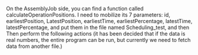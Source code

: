 
On the AssemblyJob side, you can find a function called calculateOperationPositions. 
I need to mobilize its 7 parameters: id, earliestPosition, LatestPosition, earliestTime, earliestPercentage, latestTime, latestPercentage, 
and put them in the file named Scheduling_test, and then Then perform the following actions (it has been decided that if the data is real numbers, the entire program can be run, but currently we need to fetch data from another file.)
